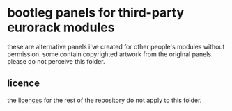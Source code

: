 # bootleg panels for third-party eurorack modules

these are alternative panels i've created for other people's modules without permission. some contain copyrighted artwork from the original panels. please do not perceive this folder.

## licence

the [licences](../../readme.md#licence) for the rest of the repository do not apply to this folder.
